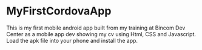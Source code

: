 # MyFirstCordovaApp
This is my first mobile android app built from my training at Bincom Dev Center as a mobile app dev showing my cv using Html, CSS and Javascript. Load the apk file into your phone and install the app.
